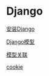 # Django

[安装Django](https://github.com/FireFang2001/Django/blob/master/django1.md)

[Django模型](https://github.com/FireFang2001/Django/blob/master/django2.md)

[模型关联](https://github.com/FireFang2001/Django/blob/master/django3.md)

[cookie](https://github.com/FireFang2001/Django/blob/master/cookies.md)

